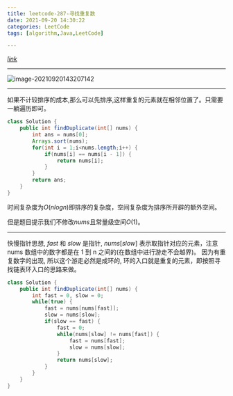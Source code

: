 ```yaml
---
title: leetcode-287-寻找重复数
date: 2021-09-20 14:30:22
categories: LeetCode
tags: [algorithm,Java,LeetCode]

---
```


[$link$](https://leetcode-cn.com/problems/find-the-duplicate-number/)

<hr/>

![image-20210920143207142](https://gitee.com/cao_ziqiang/img/raw/master/20210920143207.png)

<hr/>

如果不计较排序的成本,那么可以先排序,这样重复的元素就在相邻位置了。只需要一躺遍历即可。

```java
class Solution {
    public int findDuplicate(int[] nums) {
        int ans = nums[0];
        Arrays.sort(nums);
        for(int i = 1;i<nums.length;i++) {
            if(nums[i] == nums[i - 1]) {
                return nums[i];
            }
        }
        return ans;
    }
}
```

时间复杂度为$O(nlogn)$即排序的复杂度，空间复杂度为排序所开辟的额外空间。

但是题目提示我们不修改$nums$且常量级空间$O(1)$。

<hr/>

快慢指针思想, $fast$ 和 $slow$ 是指针, $nums[slow]$ 表示取指针对应的元素，注意 nums 数组中的数字都是在 1 到 n 之间的(在数组中进行游走不会越界)。
        因为有重复数字的出现, 所以这个游走必然是成环的, 环的入口就是重复的元素，即按照寻找链表环入口的思路来做。

```java
class Solution {
    public int findDuplicate(int[] nums) {
        int fast = 0, slow = 0;
        while(true) {
            fast = nums[nums[fast]];
            slow = nums[slow];
            if(slow == fast) {
                fast = 0;
                while(nums[slow] != nums[fast]) {
                    fast = nums[fast];
                    slow = nums[slow];
                }
                return nums[slow];
            }
        }
    }
}
```

